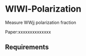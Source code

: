 # WlWl-Polarization
Measure WWjj polarization fraction 

Paper:xxxxxxxxxxxxxx

Requirements
-------------
